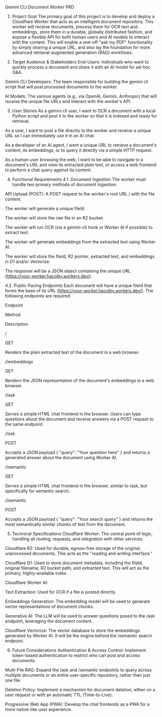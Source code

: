 Gemini CLI Document Worker PRD
1. Project Goal
The primary goal of this project is to develop and deploy a Cloudflare Worker that acts as an intelligent document repository. This worker will receive documents, process them for OCR text and embeddings, store them in a durable, globally distributed fashion, and expose a flexible API for both human users and AI models to interact with the content. This will enable a one-off "ask my PDF" functionality by simply sharing a unique URL, and also lay the foundation for more advanced retrieval-augmented generation (RAG) workflows.

2. Target Audience & Stakeholders
End-Users: Individuals who want to quickly process a document and share it with an AI model for ad-hoc Q&A.

Gemini CLI Developers: The team responsible for building the gemini cli script that will post processed documents to the worker.

AI Models: The various agents (e.g., via OpenAI, Gemini, Anthropic) that will receive the unique file URLs and interact with the worker's API.

3. User Stories
As a gemini cli user, I want to OCR a document with a local Python script and post it to the worker so that it is indexed and ready for retrieval.

As a user, I want to post a file directly to the worker and receive a unique URL so I can immediately use it in an AI chat.

As a developer of an AI agent, I want a unique URL to retrieve a document's content, its embeddings, or to query it directly via a simple HTTP request.

As a human user browsing the web, I want to be able to navigate to a document's URL and view its extracted plain text, or access a web frontend to perform a chat query against its content.

4. Functional Requirements
4.1. Document Ingestion
The worker must handle two primary methods of document ingestion:

API Upload (POST): A POST request to the worker's root URL / with the file content.

The worker will generate a unique fileId.

The worker will store the raw file in an R2 bucket.

The worker will run OCR (via a gemini-cli hook or Worker AI if possible) to extract text.

The worker will generate embeddings from the extracted text using Worker AI.

The worker will store the fileId, R2 pointer, extracted text, and embeddings in D1 and/or Vectorize.

The response will be a JSON object containing the unique URL (https://your-worker.hacolby.workers.dev/<fileId>).

4.2. Public-Facing Endpoints
Each document will have a unique fileId that forms the base of its URL (https://your-worker.hacolby.workers.dev/<fileId>). The following endpoints are required:

Endpoint

Method

Description

/<fileId>

GET

Renders the plain extracted text of the document in a web browser.

/<fileId>/embeddings

GET

Renders the JSON representation of the document's embeddings in a web browser.

/<fileId>/ask

GET

Serves a simple HTML chat frontend in the browser. Users can type questions about the document and receive answers via a POST request to the same endpoint.

/<fileId>/ask

POST

Accepts a JSON payload { "query": "Your question here" } and returns a generated answer about the document using Worker AI.

/<fileId>/semantic

GET

Serves a simple HTML chat frontend in the browser, similar to /ask, but specifically for semantic search.

/<fileId>/semantic

POST

Accepts a JSON payload { "query": "Your search query" } and returns the most semantically similar chunks of text from the document.

5. Technical Specifications
Cloudflare Worker: The central point of logic, handling all routing, requests, and integration with other services.

Cloudflare R2: Used for durable, egress-free storage of the original, unprocessed documents. This acts as the "reading and writing interface."

Cloudflare D1: Used to store document metadata, including the fileId, original filename, R2 bucket path, and extracted text. This will act as the primary, highly-available index.

Cloudflare Worker AI:

Text Extraction: Used for OCR if a file is posted directly.

Embeddings Generation: The embedding model will be used to generate vector representations of document chunks.

Generative AI: The LLM will be used to answer questions posed to the /ask endpoint, leveraging the document content.

Cloudflare Vectorize: The vector database to store the embeddings generated by Worker AI. It will be the engine behind the /semantic search endpoint.

6. Future Considerations
Authentication & Access Control: Implement token-based authentication to restrict who can post and access documents.

Multi-File RAG: Expand the /ask and /semantic endpoints to query across multiple documents or an entire user-specific repository, rather than just one file.

Deletion Policy: Implement a mechanism for document deletion, either on a user request or with an automatic TTL (Time-to-Live).

Progressive Web App (PWA): Develop the chat frontends as a PWA for a more native-like user experience.
